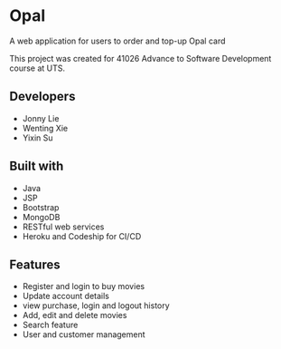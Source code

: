 # Opal

A web application for users to order and top-up Opal card

This project was created for 41026 Advance to Software Development course at UTS.

## Developers

- Jonny Lie
- Wenting Xie
- Yixin Su

## Built with

- Java
- JSP
- Bootstrap
- MongoDB
- RESTful web services
- Heroku and Codeship for CI/CD

## Features

- Register and login to buy movies
- Update account details
- view purchase, login and logout history
- Add, edit and delete movies
- Search feature
- User and customer management

